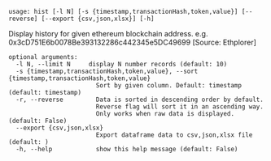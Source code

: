 ```
usage: hist [-l N] [-s {timestamp,transactionHash,token,value}] [--reverse] [--export {csv,json,xlsx}] [-h]
```

Display history for given ethereum blockchain address. e.g.
0x3cD751E6b0078Be393132286c442345e5DC49699 [Source: Ethplorer]

```
optional arguments:
  -l N, --limit N     display N number records (default: 10)
  -s {timestamp,transactionHash,token,value}, --sort {timestamp,transactionHash,token,value}
                        Sort by given column. Default: timestamp (default: timestamp)
  -r, --reverse         Data is sorted in descending order by default.
                        Reverse flag will sort it in an ascending way.
                        Only works when raw data is displayed. (default: False)
  --export {csv,json,xlsx}
                        Export dataframe data to csv,json,xlsx file (default: )
  -h, --help            show this help message (default: False)

```
